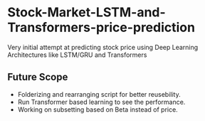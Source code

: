 # Stock-Market-LSTM-and-Transformers-price-prediction

Very initial attempt at predicting stock price using Deep Learning Architectures like LSTM/GRU and Transformers

## Future Scope
- Folderizing and rearranging script for better reusebility.
- Run Transformer based learning to see the performance.
- Working on subsetting based on Beta instead of price.
